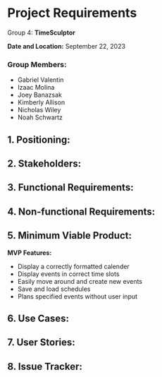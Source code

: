 # Project Requirements

Group 4: **TimeSculptor**

**Date and Location:** September 22, 2023

### Group Members: 
- Gabriel Valentin 
- Izaac Molina 
- Joey Banazsak 
- Kimberly Allison
- Nicholas Wiley
- Noah Schwartz  

## 1. Positioning:

## 2. Stakeholders:

## 3. Functional Requirements:

## 4. Non-functional Requirements:

## 5. Minimum Viable Product:

**MVP Features:**

- Display a correctly formatted calender
- Display events in correct time slots
- Easily move around and create new events
- Save and load schedules
- Plans specified events without user input

## 6. Use Cases:

## 7. User Stories:

## 8. Issue Tracker:

